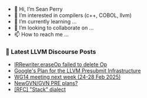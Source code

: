 - 👋 Hi, I’m Sean Perry
- 👀 I’m interested in compilers (c++, COBOL, llvm)
- 🌱 I’m currently learning ...
- 💞️ I’m looking to collaborate on ...
- 📫 How to reach me ...

<!---
s66perry/s66perry is a ✨ special ✨ repository because its `README.md` (this file) appears on your GitHub profile.
You can click the Preview link to take a look at your changes.
--->
### 📕 Latest LLVM Discourse Posts

<!-- DISCOURSE-LLVM:START -->
- [IRRewriter.eraseOp failed to delete Op](https://discourse.llvm.org/t/irrewriter-eraseop-failed-to-delete-op/84745#post_3)
- [Google&#39;s Plan for the LLVM Presubmit Infrastructure](https://discourse.llvm.org/t/googles-plan-for-the-llvm-presubmit-infrastructure/78940#post_5)
- [WG14 meeting next week &lpar;24-28 Feb 2025&rpar;](https://discourse.llvm.org/t/wg14-meeting-next-week-24-28-feb-2025/84747#post_1)
- [NewGVN/GVN PRE plans?](https://discourse.llvm.org/t/newgvn-gvn-pre-plans/84746#post_1)
- [[RFC] &quot;Stack&quot; dialect](https://discourse.llvm.org/t/rfc-stack-dialect/84737#post_9)
<!-- DISCOURSE-LLVM:END -->
